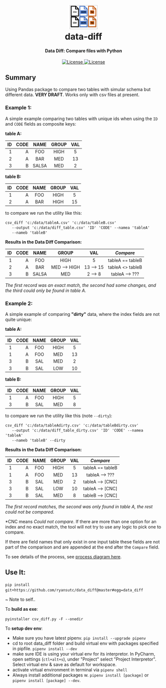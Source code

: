 <h1 align="center">
<img src="https://raw.githubusercontent.com/ryansutc/data_diff/master/doc/blob/data_diff.png" alt="data-diff" width="20%">
    <br>
        data-diff
    <br>
  <h4 align="center">Data Diff: Compare files with Python</h4>
</h1>

<p align="center">
  <a href="https://travis-ci.org/ryansutc/data_diff">
    <img src="https://travis-ci.org/ryansutc/data_diff.svg?branch=master"
         alt="License">
  </a>
  <a href="https://github.com/ryansutc/data_diff/blob/master/LICENSE">
    <img src="https://img.shields.io/npm/l/express.svg?maxAge=2592000&style=flat-square"
         alt="License">
  </a>
</p>

## Summary
Using Pandas package to compare two tables with simular schema but different data. **VERY DRAFT**. Works only with csv files
at present.

### Example 1:

A simple example comparing two tables with unique ids when using 
the ```ID``` and ```CODE``` fields as composite keys: 

**table A:**

| ID | CODE | NAME | GROUP | VAL | 
|---:|-----:|:-----:|:---:|:----:|
| 1  | A    | FOO   | HIGH| 5 | 
| 2| A| BAR | MED | 13 |
| 3 | B| SALSA| MED| 2 |


**table B:**

| ID | CODE | NAME | GROUP | VAL | 
|---:|-----:|:-----:|:---:|:----:| 
| 1  | A    | FOO   | HIGH| 5 | 
| 2| A| BAR | HIGH | 15 |

to compare we run the utility like this:

```
csv_diff 'c:/data/tableA.csv' 'c:/data/tableB.csv' 
   --output 'c:/data/diff_table.csv' 'ID' 'CODE' --namea 'tableA'
   --nameb 'tableB'
```

**Results in the Data Diff Comparison:**

| ID | CODE | NAME | GROUP | VAL | *Compare* |
|---:|-----:|:-----:|:---:|:----:|:---:|
| 1 | A | FOO | HIGH | 5 | tableA == tableB |
| 2 | A | BAR | MED --> HIGH | 13 --> 15 | tableA <> tableB |
| 3 | B | SALSA | MED | 2 --> 8 | tableA --> ??? |

*The first record was an exact match, the second had some changes, and
the third could only be found in table A.*
### Example 2:

A simple example of comparing **"dirty"** data, where the index fields are not quite unique:

**table A:**

| ID | CODE | NAME | GROUP | VAL | 
|---:|-----:|:-----:|:---:|:----:|
| 1 | A | FOO | HIGH| 5 | 
| 1 | A | FOO | MED | 13 |
| 3 | B | SAL | MED | 2 |
| 3 | B | SAL | LOW | 10 |

**table B:**

| ID | CODE | NAME | GROUP | VAL | 
|---:|-----:|:-----:|:---:|:----:| 
| 1 | A | FOO | HIGH| 5 | 
| 3 | B | SAL | MED | 8 |


to compare we run the utility like this (note ```--dirty```):

```
csv_diff 'c:/data/tableAdirty.csv' 'c:/data/tableBdirty.csv' 
   --output 'c:/data/diff_table_dirty.csv' 'ID' 'CODE' --namea 'tableA'
   --nameb 'tableB' --dirty
```

**Results in the Data Diff Comparison:**

| ID | CODE | NAME | GROUP | VAL | *Compare* | 
|---:|-----:|:-----:|:---:|:----:|:---:|
| 1 | A | FOO | HIGH| 5 | tableA == tableB | 
| 1 | A | FOO | MED | 13 | tableA --> ??? |
| 3 | B | SAL | MED | 2 | tableA --> [CNC] | 
| 3 | B | SAL | LOW | 10 | tableA --> [CNC] |
| 3 | B | SAL | MED | 8 | tableB --> [CNC] | 

*The first record matches, the second was only found in table A, the
rest could not be compared.*

*CNC means *Could not compare*. If there are more than one option for an index
and no exact match, the tool will not try to use any logic to pick one to compare. 

If there are field names that only exist in one input table these 
fields are not part of the comparison and are
appended at the end after the ```Compare``` field.

To see details of the process, see [process diagram here](https://www.lucidchart.com/documents/view/a5c3bef5-3ff1-44ba-af41-04e9d7c63ce3/0).


## Use It:

```pip install git+https://github.com/ryansutc/data_diff@master#egg=data_diff```

~
Note to self..

To **build as exe**: 

```pyinstaller csv_diff.py -F --onedir```

To **setup dev env**: 
* Make sure you have latest pipenv. ```pip install --upgrade pipenv```
* cd to root data_diff folder and build virtual env with packages specified in pipfile. ```pipenv install --dev```
* make sure IDE is using your virtual env for its interpretor. In PyCharm, open settings
 (```ctl+alt+s```), under "Project" select "Project Interpretor". Select virtual env & save as default for workspace.
* activate virtual environment in terminal via ```pipenv shell```
* Always install additional packages w. ```pipenv install [package]``` or ```pipenv install [package] --dev```.  